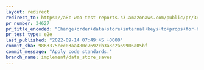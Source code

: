 ```yaml
---
layout: redirect
redirect_to: https://a8c-woo-test-reports.s3.amazonaws.com/public/pr/34627/e2e/index.html
pr_number: 34627
pr_title_encoded: "Change+order+data+store+internal+keys+to+props+for+better+representation"
pr_test_type: e2e
last_published: "2022-09-14 07:49:45 +0000"
commit_sha: 9863375cec03aa480c7692cb3a3c2a69906a05bf
commit_message: "Apply code standards."
branch_name: implement/data_store_saves
---
```

